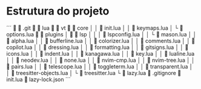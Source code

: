# Estrutura do projeto
´´´
  .git
  lua
    vt
      core
    │ │  init.lua
    │ │  keymaps.lua
    │ └  options.lua
      plugins
    │   lsp
    │ │ │  lspconfig.lua
    │ │ └  mason.lua
    │ │  alpha.lua
    │ │  bufferline.lua
    │ │  colorizer.lua
    │ │  comments.lua
    │ │  copilot.lua
    │ │  dressing.lua
    │ │  formatting.lua
    │ │  gitsigns.lua
    │ │  icons.lua
    │ │  indent.lua
    │ │  kanagawa.lua
    │ │  key.lua
    │ │  lualine.lua
    │ │  neodev.lua
    │ │  none.lua
    │ │  nvim-cmp.lua
    │ │  nvim-tree.lua
    │ │  pairs.lua
    │ │  telescope.lua
    │ │  toggleterm.lua
    │ │  transparent.lua
    │ │  treesitter-objects.lua
    │ └  treesitter.lua
    └  lazy.lua
   .gitignore
   init.lua
   lazy-lock.json
  ´´´
